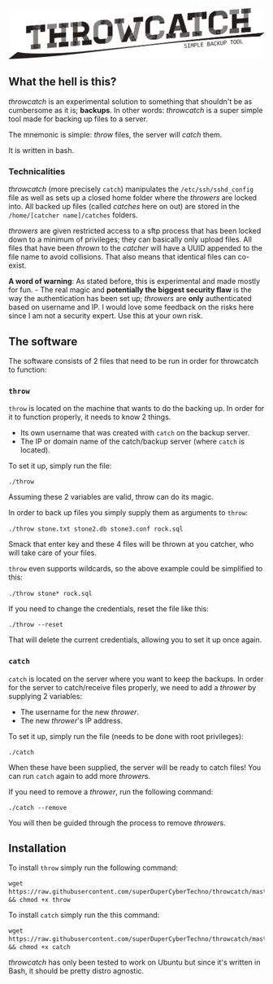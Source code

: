 ![throwcatch](https://raw.githubusercontent.com/superDuperCyberTechno/throwcatch/master/header.png)

## What the hell is this?
*throwcatch* is an experimental solution to something that shouldn't be as cumbersome as it is; **backups**. In other words: *throwcatch* is a super simple tool made for backing up files to a server.

The mnemonic is simple: *throw* files, the server will *catch* them.

It is written in bash.

### Technicalities
*throwcatch* (more precisely `catch`) manipulates the `/etc/ssh/sshd_config` file as well as sets up a closed home folder where the *throwers* are locked into. All backed up files (called *catches* here on out) are stored in the `/home/[catcher name]/catches` folders.

*throwers* are given restricted access to a sftp process that has been locked down to a minimum of privileges; they can basically only upload files. All files that have been *thrown* to the *catcher* will have a UUID appended to the file name to avoid collisions. That also means that identical files can co-exist.

**A word of warning**: As stated before, this is experimental and made mostly for fun. - The real magic and **potentially the biggest security flaw** is the way the authentication has been set up; *throwers* are **only** authenticated based on username and IP. I would love some feedback on the risks here since I am not a security expert. Use this at your own risk.

## The software

The software consists of 2 files that need to be run in order for throwcatch to function:

### `throw`
`throw` is located on the machine that wants to do the backing up. In order for it to function properly, it needs to know 2 things.

* Its own username that was created with `catch` on the backup server.
* The IP or domain name of the catch/backup server (where `catch` is located).

To set it up, simply run the file:

```
./throw
```

Assuming these 2 variables are valid, throw can do its magic.

In order to back up files you simply supply them as arguments to `throw`:

`./throw stone.txt stone2.db stone3.conf rock.sql`

Smack that enter key and these 4 files will be thrown at you catcher, who will take care of your files.

`throw` even supports wildcards, so the above example could be simplified to this:

`./throw stone* rock.sql`

If you need to change the credentials, reset the file like this:

```
./throw --reset
```

That will delete the current credentials, allowing you to set it up once again.

### `catch`
`catch` is located on the server where you want to keep the backups. In order for the server to catch/receive files properly, we need to add a *thrower* by supplying 2 variables:

* The username for the new *thrower*.
* The new *thrower*'s IP address.

To set it up, simply run the file (needs to be done with root privileges):

```
./catch
```

When these have been supplied, the server will be ready to catch files! You can run `catch` again to add more *thrower*s.

If you need to remove a *thrower*, run the following command:

```
./catch --remove
```

You will then be guided through the process to remove *thrower*s.



## Installation
To install `throw` simply run the following command:

```
wget https://raw.githubusercontent.com/superDuperCyberTechno/throwcatch/master/throw && chmod +x throw
```

To install `catch` simply run the this command:

```
wget https://raw.githubusercontent.com/superDuperCyberTechno/throwcatch/master/catch && chmod +x catch
```

*throwcatch* has only been tested to work on Ubuntu but since it's written in Bash, it should be pretty distro agnostic.
